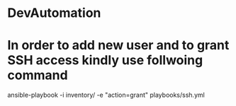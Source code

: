 # DevAutomation
# In order to add new user and to grant SSH access kindly use follwoing command
ansible-playbook -i inventory/ -e "action=grant" playbooks/ssh.yml

